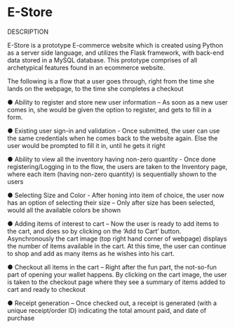 E-Store
=================
DESCRIPTION

E-Store is a prototype E-commerce website which is created using Python as a server
side language, and utilizes the Flask framework, with back-end data stored in a MySQL
database. This prototype comprises of all archetypical features found in an ecommerce
website.

The following is a flow that a user goes through, right from the time she lands on the
webpage, to the time she completes a checkout

● Ability to register and store new user information – As soon as a new user
comes in, she would be given the option to register, and gets to fill in a form.

● Existing user sign-in and validation - Once submitted, the user can use
the same credentials when he comes back to the website again. Else the user would
be prompted to fill it in, until he gets it right

● Ability to view all the inventory having non-zero quantity - Once done
registering/Logging in to the flow, the users are taken to the Inventory page,
where each item (having non-zero quantity) is sequentially shown to the users

● Selecting Size and Color - After honing into item of choice, the user now has an
option of selecting their size – Only after size has been selected, would all the
available colors be shown

● Adding items of interest to cart – Now the user is ready to add items to the
cart, and does so by clicking on the ‘Add to Cart’ button. Asynchronously the cart
image (top right hand corner of webpage) displays the number of items available
in the cart. At this time, the user can continue to shop and add as many items as he
wishes into his cart.

● Checkout all items in the cart – Right after the fun part, the not-so-fun part of
opening your wallet happens. By clicking on the cart image, the user is taken to
the checkout page where they see a summary of items added to cart and ready to
checkout

● Receipt generation – Once checked out, a receipt is generated (with a unique
receipt/order ID) indicating the total amount paid, and date of purchase
